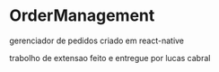 # OrderManagement
gerenciador de pedidos criado em react-native


trabolho de extensao feito e entregue por lucas cabral
